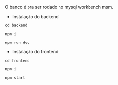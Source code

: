 O banco é pra ser rodado no mysql workbench msm.

* Instalação do backend:
```shell
cd backend
``` 
```shell
npm i
``` 
```shell
npm run dev
```

* Instalação do frontend:
```shell
cd frontend
``` 
```shell
npm i
``` 
```shell
npm start
```